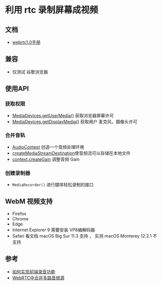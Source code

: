 # 利用 rtc 录制屏幕成视频
## 文档
- [webrtc1.0手册](https://www.w3.org/TR/webrtc/)
## 兼容
- 仅测试 谷歌浏览器
## 使用API
### 获取权限
- [MediaDevices.getUserMedia()](https://developer.mozilla.org/zh-CN/docs/Web/API/MediaDevices/getUserMedia) 获取浏览器屏幕许可
- [MediaDevices.getDisplayMedia()](https://developer.mozilla.org/zh-CN/docs/Web/API/MediaDevices/getDisplayMedia) 获取用户 麦克风，摄像头许可
### 合并音轨
- [AudioContext](https://developer.mozilla.org/zh-CN/docs/Web/API/AudioContext) 创造一个音频处理环境
- [createMediaStreamDestination](https://developer.mozilla.org/zh-CN/docs/Web/API/AudioContext/createMediaStreamDestination)使音频流可以存储在本地文件
- [context.createGain](https://developer.mozilla.org/en-US/docs/Web/API/GainNode/gain) 调整音频 Gain 
### 创建录制器
- `MediaRecorder()` 进行媒体轻松录制的接口


## WebM 视频支持
- Firefox 
- Chrome
- Edge
- Internet Explorer 9 需要安装 VP8编解码器
- Safari 看文档 macOS Big Sur 11.3 支持 ， 实测 macOS Monterey 12.2.1 不支持

## 参考
- [如何实现前端录音功能](https://zhuanlan.zhihu.com/p/43710364)
- [WebRTC中合并多路音频源](https://soo-q6.github.io/blog/2020-03-29-audiotracks/)